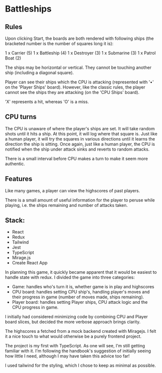 # Battleships

## Rules
Upon clicking Start, the boards are both rendered with following ships (the bracketed number is the number of squares long it is):

1 x Carrier (5)
1 x Battleship (4)
1 x Destroyer (3)
1 x Submarine (3)
1 x Patrol Boat (2)

The ships may be horizontal or vertical. They cannot be touching another ship (including a diagonal square).

Player can see their ships which the CPU is attacking (represented with '•' on the 'Player Ships' board). However, like the classic rules, the player cannot see the ships they are attacking (on the 'CPU Ships' board). 

'X' represents a hit, whereas 'O' is a miss. 

## CPU turns
The CPU is unaware of where the player's ships are set. It will take random shots until it hits a ship. At this point, it will log where that square is. Just like a human player, it will try the squares in various directions until it learns the direction the ship is sitting. Once again, just like a human player, the CPU is notified when the ship under attack sinks and reverts to random attacks. 

There is a small interval before CPU makes a turn to make it seem more authentic.

## Features
Like many games, a player can view the highscores of past players.

There is a small amount of useful information for the player to peruse while playing, i.e. the ships remaining and number of attacks taken.

## Stack:
- React
- Redux
- Tailwind
- Jest
- TypeScript
- Mirage.js
- Create React App

In planning this game, it quickly became apparent that it would be easiest to handle state with redux. I divided the game into three categories:
* Game: handles who's turn it is, whether game is in play and highscores
* CPU board: handles setting CPU ship's, handling player's moves and their progress in game (number of moves made, ships remaining).
* Player board: handles setting Player ships, CPU attack logic and the CPU progress in game.

I initially had considered minimizing code by combining CPU and Player board slices, but decided the more verbose approach brings clarity. 

The highscores a fetched from a mock backend created with Miragejs. I felt it a nice touch to what would otherwise be a purely frontend project.

The project is my first with TypeScript. As one will see, I'm still getting familiar with it. I'm following the handbook's suggestion of initially seeing how little I need, although I may have taken this advice too far!

I used tailwind for the styling, which I chose to keep as minimal as possible.


